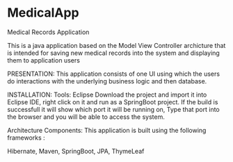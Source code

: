 # MedicalApp
Medical Records Application

This is a java application based on the Model View Controller archicture that is intended for saving new medical records into the system and displaying them to application users

PRESENTATION:
This application consists of one UI using which the users do interactions with the underlying business logic and then database.

INSTALLATION:
Tools: Eclipse
Download the project and import it into Eclipse IDE, right click on it and run as a SpringBoot project.
If the build is successfull it will show which port it will be running on, Type that port into the browser and you will be 
able to access the system.

Architecture Components:
This application is built using the following frameworks :

Hibernate,
Maven,
SpringBoot,
JPA,
ThymeLeaf
